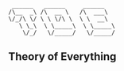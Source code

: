      ______   ______     ______   
    /\__  _\ /\  __ \   /\  ___\  
    \/_/\ \/ \ \ \/\ \  \ \  __\  
       \ \_\  \ \_____\  \ \_____\
        \/_/   \/_____/   \/_____/
## Theory of Everything